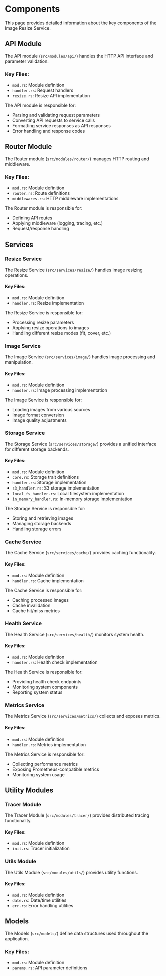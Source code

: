 # Components

This page provides detailed information about the key components of the Image Resize Service.

## API Module

The API module (`src/modules/api/`) handles the HTTP API interface and parameter validation.

### Key Files:
- `mod.rs`: Module definition
- `handler.rs`: Request handlers
- `resize.rs`: Resize API implementation

The API module is responsible for:
- Parsing and validating request parameters
- Converting API requests to service calls
- Formatting service responses as API responses
- Error handling and response codes

## Router Module

The Router module (`src/modules/router/`) manages HTTP routing and middleware.

### Key Files:
- `mod.rs`: Module definition
- `router.rs`: Route definitions
- `middlewares.rs`: HTTP middleware implementations

The Router module is responsible for:
- Defining API routes
- Applying middleware (logging, tracing, etc.)
- Request/response handling

## Services

### Resize Service

The Resize Service (`src/services/resize/`) handles image resizing operations.

#### Key Files:
- `mod.rs`: Module definition
- `handler.rs`: Resize implementation

The Resize Service is responsible for:
- Processing resize parameters
- Applying resize operations to images
- Handling different resize modes (fit, cover, etc.)

### Image Service

The Image Service (`src/services/image/`) handles image processing and manipulation.

#### Key Files:
- `mod.rs`: Module definition
- `handler.rs`: Image processing implementation

The Image Service is responsible for:
- Loading images from various sources
- Image format conversion
- Image quality adjustments

### Storage Service

The Storage Service (`src/services/storage/`) provides a unified interface for different storage backends.

#### Key Files:
- `mod.rs`: Module definition
- `core.rs`: Storage trait definitions
- `handler.rs`: Storage implementation
- `s3_handler.rs`: S3 storage implementation
- `local_fs_handler.rs`: Local filesystem implementation
- `in_memory_handler.rs`: In-memory storage implementation

The Storage Service is responsible for:
- Storing and retrieving images
- Managing storage backends
- Handling storage errors

### Cache Service

The Cache Service (`src/services/cache/`) provides caching functionality.

#### Key Files:
- `mod.rs`: Module definition
- `handler.rs`: Cache implementation

The Cache Service is responsible for:
- Caching processed images
- Cache invalidation
- Cache hit/miss metrics

### Health Service

The Health Service (`src/services/health/`) monitors system health.

#### Key Files:
- `mod.rs`: Module definition
- `handler.rs`: Health check implementation

The Health Service is responsible for:
- Providing health check endpoints
- Monitoring system components
- Reporting system status

### Metrics Service

The Metrics Service (`src/services/metrics/`) collects and exposes metrics.

#### Key Files:
- `mod.rs`: Module definition
- `handler.rs`: Metrics implementation

The Metrics Service is responsible for:
- Collecting performance metrics
- Exposing Prometheus-compatible metrics
- Monitoring system usage

## Utility Modules

### Tracer Module

The Tracer Module (`src/modules/tracer/`) provides distributed tracing functionality.

#### Key Files:
- `mod.rs`: Module definition
- `init.rs`: Tracer initialization

### Utils Module

The Utils Module (`src/modules/utils/`) provides utility functions.

#### Key Files:
- `mod.rs`: Module definition
- `date.rs`: Date/time utilities
- `err.rs`: Error handling utilities

## Models

The Models (`src/models/`) define data structures used throughout the application.

### Key Files:
- `mod.rs`: Module definition
- `params.rs`: API parameter definitions